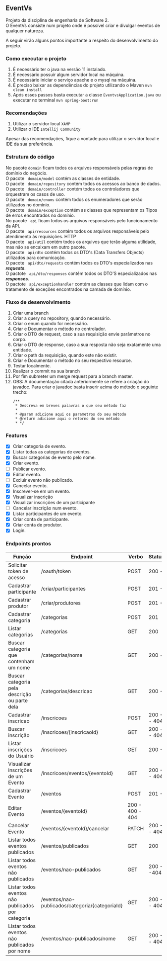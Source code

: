 ## EventVs

Projeto da disciplina de engenharia de Software 2. <br />
O EventVs consiste num projeto onde é possível criar e divulgar eventos de qualquer natureza.

A seguir virão alguns pontos importante a respeito do desenvolvimento do projeto.

### Como executar o projeto
1. É necessário ter o java na versão 11 instalado.
1. É necessário possuir algum servidor local na máquina.
1. É necessário iniciar o serviço apache e o mysql na máquina.
1. É preciso baixar as dependências do projeto utilizando o Maven ``` mvn clean install ```
1. Após esses passos basta executar a classe ``` EventvsApplication.java ``` ou executar no terminal `mvn spring-boot:run`

### Recomendações
1. Utilizar o servidor local ``` XAMP ```
1. Utilizar o IDE ``` Intellij Community ```

Apesar das recomendações, fique a vontade para utilizar o servidor local e IDE da sua preferência.

### Estrutura do código

No pacote ```domain``` ficam todos os arquivos responsáveis pelas regras de domínio do negócio. <br />
O pacote ``` domain/model``` contém as classes de entidade. <br />
O pacote ``` domain/repository``` contém todos os acessos ao banco de dados. <br />
O pacote ``` domain/controller``` contém todos os controladores que orquestram os casos de uso. <br />
O pacote ``` domain/enums``` contém todos os enumeradores que serão utilizados no domínio. <br />
O pacote ``` domain/exception``` contém as classes que representam os Tipos de erros encontrados no domínio. <br />
No pacote ``` api``` ficam todos os arquivos responsáveis pelo funcionamento da API. <br />
O pacote ``` api/resources``` contém todos os arquivos responsáveis pelo atendimento às requisições. HTTP <br />
O pacote ``` api/util``` contém todos os arquivos que terão alguma utilidade, mas não se encaixam em outro pacote. <br />
O pacote ``` api/dto``` contém todos os DTO's (Data Transfers Objects) utilizados para comunicação. <br />
O pacote ``` api/dto/requests``` contém todos os DTO's especializados nas ***requests***.  <br />
O pactote ``` api/dto/responses``` contém todos os DTO'S especializados nas ***responses***. <br />
O pactote ``` api/exceptionhandler``` contém as classes que lidam com o tratamento de exceções encontrados na camada de domínio. <br />




### Fluxo de desenvolvimento

1. Criar uma branch
1. Criar a query no repository, quando necessário.
1. Criar o enum quando for necessário.
1. Criar e Documentar o método no controlador.
1. Criar o DTO de request, caso a sua requisição envie parâmetros no corpo.
1. Criar o DTO de response, caso a sua resposta não seja exatamente uma entidade.
1. Criar o path da requisição, quando este não existir.
1. Criar e Documentar o método no seu respectivo resource.
1. Testar localmente.
1. Realizar o commit na sua branch
1. Por fim submeter um merge request para a branch master.
1. OBS: A documentação citada anteriormente se refere a criação do javadoc. Para criar o javadoc basta inserir acima do método
o seguinte trecho: <br />
   ```
   /**
    * Descreva em breves palavras o que seu método faz
    *
    * @param adicione aqui os parametros do seu método
    * @return adicione aqui o retorno do seu método
    * */
    ```

### Features

- [x] Criar categoria de evento.
- [x] Listar todas as categorias de eventos.
- [x] Buscar categorias de evento pelo nome.
- [x] Criar evento.
- [ ] Publicar evento.
- [x] Editar evento.
- [ ] Excluir evento não publicado.
- [x] Cancelar evento.
- [x] Inscrever-se em um evento.
- [x] Visualizar inscrição
- [x] Visualizar inscrições de um participante
- [ ] Cancelar inscrição num evento.
- [x] Listar participantes de um evento.
- [x] Criar conta de participante.
- [x] Criar conta de produtor.
- [x] Login.

### Endpoints prontos

Função | Endpoint | Verbo | Statuscode
--------- | ------ | ----- | ---------  
Solicitar token de acesso  | /oauth/token | POST | 200 - 400
Cadastrar participante  | /criar/participantes | POST | 201 - 400
Cadastrar produtor   | /criar/produtores | POST |201 - 400
Cadastrar categoria | /categorias | POST | 201
Listar categorias  | /categorias | GET | 200
Buscar categoria que contenham um nome | /categorias/nome | GET | 200 - 404
Buscar categoria pela descrição ou parte dela | /categorias/descricao | GET | 200 - 404
Cadastrar inscricao | /inscricoes | POST | 200 - 400 - 404
Buscar inscrição | /inscricoes/{inscricaoId} | GET | 200 - 400 - 404
Listar inscrições do Usuário | /inscricoes | GET | 200 - 404
Visualizar inscrições de um Evento | /inscricoes/eventos/{eventoId} | GET | 200 - 400 - 404
Cadastrar Evento | /eventos | POST | 201 - 400
Editar Evento | /eventos/{eventoId} | 200 - 400 - 404
Cancelar Evento | /eventos/{eventoId}/cancelar | PATCH | 200 - 400 - 404
Listar todos eventos publicados | /eventos/publicados | GET | 200
Listar todos eventos não publicados | /eventos/nao-publicados | GET | 200 - 400 -404
Listar todos eventos não publicados por categoria | /eventos/nao-publicados/categoria/{categoriaId} | GET | 200 - 400 - 404
Listar todos eventos não publicados por nome | /eventos/nao-publicados/nome | GET | 200 - 400 - 404
